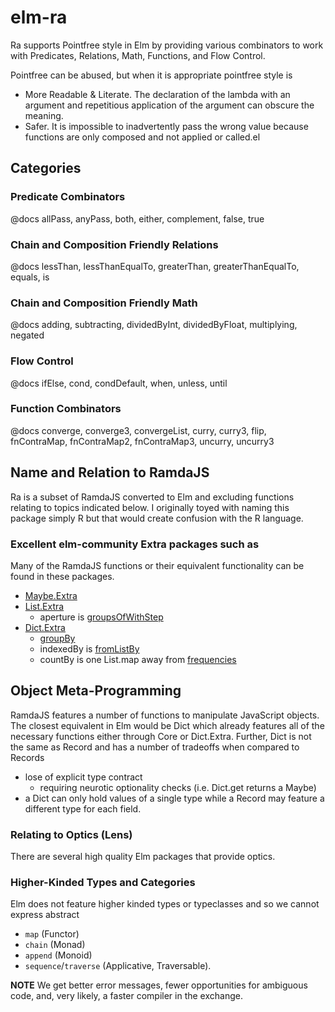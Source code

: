 # elm-ra

Ra supports Pointfree style in Elm by providing various combinators to work with Predicates, Relations, Math, Functions, and Flow Control.

Pointfree can be abused, but when it is appropriate pointfree style is

- More Readable & Literate. The declaration of the lambda with an argument and repetitious application of the argument can obscure the meaning.
- Safer. It is impossible to inadvertently pass the wrong value because functions are only composed and not applied or called.el

## Categories

### Predicate Combinators

@docs allPass, anyPass, both, either, complement, false, true

### Chain and Composition Friendly Relations

@docs lessThan, lessThanEqualTo, greaterThan, greaterThanEqualTo, equals, is

### Chain and Composition Friendly Math

@docs adding, subtracting, dividedByInt, dividedByFloat, multiplying, negated

### Flow Control

@docs ifElse, cond, condDefault, when, unless, until

### Function Combinators

@docs converge, converge3, convergeList, curry, curry3, flip, fnContraMap, fnContraMap2, fnContraMap3, uncurry, uncurry3

## Name and Relation to RamdaJS

Ra is a subset of RamdaJS converted to Elm and excluding functions relating to topics indicated below. I originally toyed with naming this package simply R but that would create confusion with the R language.

### Excellent elm-community Extra packages such as

Many of the RamdaJS functions or their equivalent functionality can be found in these packages.

- [Maybe.Extra](https://package.elm-lang.org/packages/elm-community/maybe-extra/latest/)
- [List.Extra](https://package.elm-lang.org/packages/elm-community/list-extra/latest/)
  - aperture is [groupsOfWithStep](https://package.elm-lang.org/packages/elm-community/list-extra/latest/List-Extra#groupsOfWithStep)
- [Dict.Extra](https://package.elm-lang.org/packages/elm-community/dict-extra/latest/)
  - [groupBy](https://package.elm-lang.org/packages/elm-community/dict-extra/2.4.0/Dict-Extra#groupBy)
  - indexedBy is [fromListBy](https://package.elm-lang.org/packages/elm-community/dict-extra/2.4.0/Dict-Extra#fromListBy)
  - countBy is one List.map away from [frequencies](https://package.elm-lang.org/packages/elm-community/dict-extra/2.4.0/Dict-Extra#frequencies)

## Object Meta-Programming

RamdaJS features a number of functions to manipulate JavaScript objects. The closest equivalent in Elm would be Dict which already features all of the necessary functions
either through Core or Dict.Extra. Further, Dict is not the same as Record and has a number of tradeoffs when compared to Records

- lose of explicit type contract
  - requiring neurotic optionality checks (i.e. Dict.get returns a Maybe)
- a Dict can only hold values of a single type while a Record may feature a different type for each field.

### Relating to Optics (Lens)

There are several high quality Elm packages that provide optics.

### Higher-Kinded Types and Categories

Elm does not feature higher kinded types or typeclasses and so we cannot express abstract

- `map` (Functor)
- `chain` (Monad)
- `append` (Monoid)
- `sequence`/`traverse` (Applicative, Traversable).

**NOTE** We get better error messages, fewer opportunities for ambiguous code, and, very likely, a faster compiler in the exchange.
